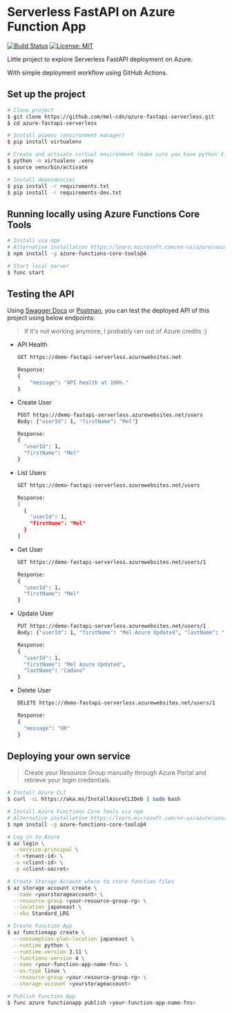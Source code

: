 # Serverless FastAPI on Azure Function App

[![Build Status](https://github.com/mel-cdn/azure-fastapi-serverless/actions/workflows/deploy.yml/badge.svg?branch=main)](https://github.com/mel-cdn/azure-fastapi-serverless/actions/workflows/deploy.yml)
[![License: MIT](https://img.shields.io/badge/License-MIT-yellow.svg)](https://opensource.org/licenses/MIT)

Little project to explore Serverless FastAPI deployment on Azure.

With simple deployment workflow using GitHub Actions.

## Set up the project

```bash
# Clone project
$ git clone https://github.com/mel-cdn/azure-fastapi-serverless.git
$ cd azure-fastapi-serverless

# Install pipenv (environment manager)
$ pip install virtualenv

# Create and activate virtual environment (make sure you have python 3.11)
$ python -m virtualenv .venv
$ source venv/bin/activate 

# Install dependencies
$ pip install -r requirements.txt
$ pip install -r requirements-dev.txt
```

## Running locally using Azure Functions Core Tools

```bash
# Install via npm
# Alternative installation https://learn.microsoft.com/en-us/azure/azure-functions/create-first-function-cli-python?tabs=linux%2Cbash%2Cazure-cli%2Cbrowser 
$ npm install -g azure-functions-core-tools@4

# Start local server
$ func start
```


## Testing the API
Using [Swagger Docs](https://demo-fastapi-serverless.azurewebsites.net/docs) or [Postman](https://www.postman.com/), you can test the deployed API of this project using below endpoints:

> If it's not working anymore, I probably ran out of Azure credits :)


- API Health
    ```bash
    GET https://demo-fastapi-serverless.azurewebsites.net

    Response:
    {
        "message": "API health at 100%."
    }
    ```

- Create User
    ```bash
    POST https://demo-fastapi-serverless.azurewebsites.net/users
    Body: {"userId": 1, "firstName": "Mel"}

    Response:
    {
      "userId": 1,
      "firstName": "Mel"
    }
    ```

- List Users
    ```bash
    GET https://demo-fastapi-serverless.azurewebsites.net/users

    Response:
    [
      {
        "userId": 1,
        "firstName": "Mel"
      }
    ]
    ```

- Get User
    ```bash
    GET https://demo-fastapi-serverless.azurewebsites.net/users/1

    Response:
    {
      "userId": 1,
      "firstName": "Mel"
    }
    ```

- Update User
    ```bash
    PUT https://demo-fastapi-serverless.azurewebsites.net/users/1
    Body: {"userId": 1, "firstName": "Mel Azure Updated", "lastName": "Cadano"}

    Response:
    {
      "userId": 1,
      "firstName": "Mel Azure Updated",
      "lastName": "Cadano"
    }
    ```

- Delete User
    ```bash
    DELETE https://demo-fastapi-serverless.azurewebsites.net/users/1

    Response:
    {
      "message": "OK"
    }
    ```

## Deploying your own service
> Create your Resource Group manually through Azure Portal and retrieve your login credentials.

```bash
# Install Azure CLI
$ curl -sL https://aka.ms/InstallAzureCLIDeb | sudo bash

# Install Azure Functions Core Tools via npm
# Alternative installation https://learn.microsoft.com/en-us/azure/azure-functions/create-first-function-cli-python?tabs=linux%2Cbash%2Cazure-cli%2Cbrowser
$ npm install -g azure-functions-core-tools@4

# Log in to Azure
$ az login \
  --service-principal \
  -t <tenant-id> \
  -u <client-id> \
  -p <client-secret>

# Create Storage Account where to store function files
$ az storage account create \
  --name <yourstorageaccount> \
  --resource-group <your-resource-group-rg> \
  --location japaneast \
  --sku Standard_LRS

# Create Function App
$ az functionapp create \
  --consumption-plan-location japaneast \
  --runtime python \
  --runtime-version 3.11 \
  --functions-version 4 \
  --name <your-function-app-name-fns> \
  --os-type linux \
  --resource-group <your-resource-group-rg> \
  --storage-account <yourstorageaccount>

# Publish Function App
$ func azure functionapp publish <your-function-app-name-fns>
```